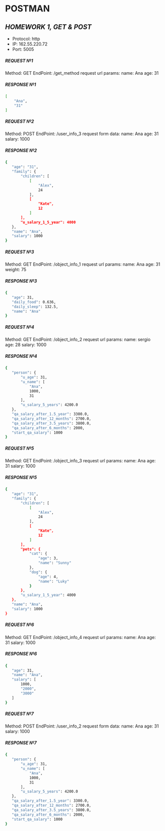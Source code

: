 # POSTMAN
## _HOMEWORK 1, GET & POST_

- Protocol: http
- IP: 162.55.220.72
- Port: 5005

##### **REQUEST №1** 
Method: GET
EndPoint: /get_method
request url params: 
 name: Ana
 age: 31
##### **RESPONSE №1**
```sh
[
    "Ana",
    "31"
]
```

##### **REQUEST №2** 
Method: POST
EndPoint: /user_info_3
request form data: 
 name: Ana
 age: 31
 salary: 1000
 ##### **RESPONSE №2**
 ```sh
{
    "age": "31",
    "family": {
        "children": [
            [
                "Alex",
                24
            ],
            [
                "Kate",
                12
            ]
        ],
        "u_salary_1_5_year": 4000
    },
    "name": "Ana",
    "salary": 1000
}
```

##### **REQUEST №3** 
Method: GET
EndPoint: /object_info_1
request url params: 
 name: Ana
 age: 31
 weight: 75
##### **RESPONSE №3**
 ```sh
{
    "age": 31,
    "daily_food": 0.636,
    "daily_sleep": 132.5,
    "name": "Ana"
}
```

##### **REQUEST №4**
Method: GET
EndPoint: /object_info_2
request url params: 
 name: sergio
 age: 28
 salary: 1000
##### **RESPONSE №4**
 ```sh
{
    "person": {
        "u_age": 31,
        "u_name": [
            "Ana",
            1000,
            31
        ],
        "u_salary_5_years": 4200.0
    },
    "qa_salary_after_1.5_year": 3300.0,
    "qa_salary_after_12_months": 2700.0,
    "qa_salary_after_3.5_years": 3800.0,
    "qa_salary_after_6_months": 2000,
    "start_qa_salary": 1000
}
```
##### **REQUEST №5**
Method: GET
EndPoint: /object_info_3
request url params: 
 name: Ana
 age: 31
 salary: 1000
##### **RESPONSE №5**
 ```sh
{
    "age": "31",
    "family": {
        "children": [
            [
                "Alex",
                24
            ],
            [
                "Kate",
                12
            ]
        ],
        "pets": {
            "cat": {
                "age": 3,
                "name": "Sunny"
            },
            "dog": {
                "age": 4,
                "name": "Luky"
            }
        },
        "u_salary_1_5_year": 4000
    },
    "name": "Ana",
    "salary": 1000
}
```

##### **REQUEST №6**
Method: GET
EndPoint: /object_info_4
request url params: 
 name: Ana
 age: 31
 salary: 1000
##### **RESPONSE №6**
 ```sh
{
    "age": 31,
    "name": "Ana",
    "salary": [
        1000,
        "2000",
        "3000"
    ]
}
```

##### **REQUEST №7**
Method: POST
EndPoint: /user_info_2
request form data: 
 name: Ana
 age: 31
 salary: 1000
 
##### **RESPONSE №7**
 ```sh
{
    "person": {
        "u_age": 31,
        "u_name": [
            "Ana",
            1000,
            31
        ],
        "u_salary_5_years": 4200.0
    },
    "qa_salary_after_1.5_year": 3300.0,
    "qa_salary_after_12_months": 2700.0,
    "qa_salary_after_3.5_years": 3800.0,
    "qa_salary_after_6_months": 2000,
    "start_qa_salary": 1000
}
```
